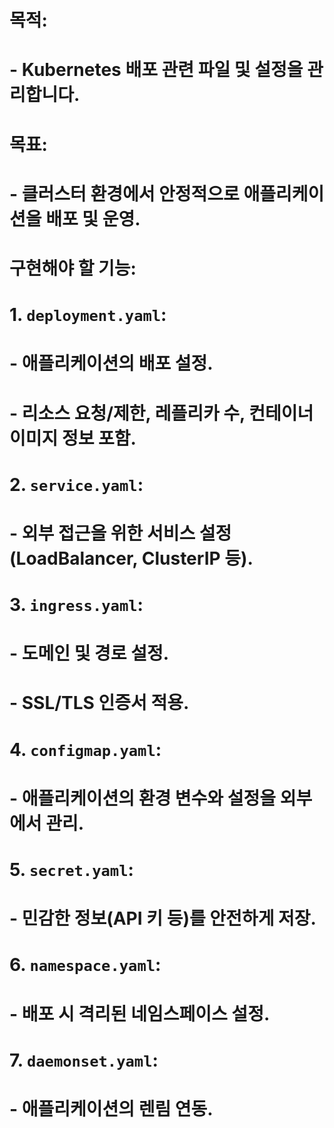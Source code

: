 # 목적:
# - Kubernetes 배포 관련 파일 및 설정을 관리합니다.
# 목표:
# - 클러스터 환경에서 안정적으로 애플리케이션을 배포 및 운영.
# 구현해야 할 기능:
# 1. `deployment.yaml`:
#    - 애플리케이션의 배포 설정.
#    - 리소스 요청/제한, 레플리카 수, 컨테이너 이미지 정보 포함.
# 2. `service.yaml`:
#    - 외부 접근을 위한 서비스 설정 (LoadBalancer, ClusterIP 등).
# 3. `ingress.yaml`:
#    - 도메인 및 경로 설정.
#    - SSL/TLS 인증서 적용.
# 4. `configmap.yaml`:
#    - 애플리케이션의 환경 변수와 설정을 외부에서 관리.
# 5. `secret.yaml`:
#    - 민감한 정보(API 키 등)를 안전하게 저장.
# 6. `namespace.yaml`:
#    - 배포 시 격리된 네임스페이스 설정.
# 7. `daemonset.yaml`:
#    - 애플리케이션의 렌림 연동.